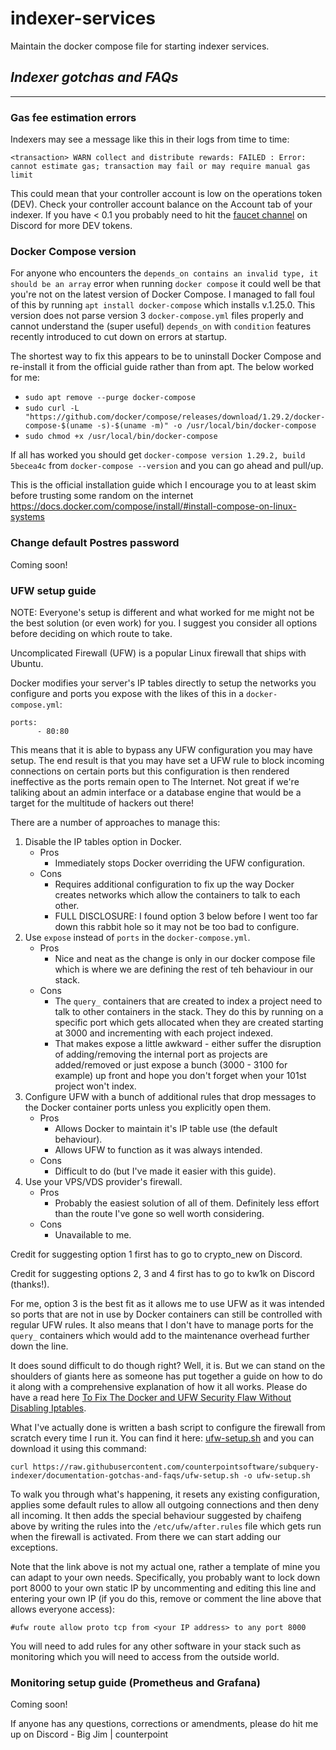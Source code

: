 # indexer-services

Maintain the docker compose file for starting indexer services.

## *Indexer gotchas and FAQs*

---

### **Gas fee estimation errors**

Indexers may see a message like this in their logs from time to time:

`<transaction> WARN collect and distribute rewards: FAILED : Error: cannot estimate gas; transaction may fail or may require manual gas limit`

This could mean that your controller account is low on the operations token (DEV). Check your controller account balance on the Account tab of your indexer. If you have < 0.1 you probably need to hit the [faucet channel](https://discord.com/channels/796198414798028831/949038537053966446) on Discord for more DEV tokens.

### **Docker Compose version**

For anyone who encounters the `depends_on contains an invalid type, it should be an array` error when running `docker compose` it could well be that you're not on the latest version of Docker Compose. I managed to fall foul of this by running `apt install docker-compose` which installs v.1.25.0. This version does not parse version 3 `docker-compose.yml` files properly and cannot understand the (super useful) `depends_on` with `condition` features recently introduced to cut down on errors at startup.

The shortest way to fix this appears to be to uninstall Docker Compose and re-install it from the official guide rather than from apt. The below worked for me:

 - `sudo apt remove --purge docker-compose`
 - `sudo curl -L "https://github.com/docker/compose/releases/download/1.29.2/docker-compose-$(uname -s)-$(uname -m)" -o /usr/local/bin/docker-compose`
 - `sudo chmod +x /usr/local/bin/docker-compose`

If all has worked you should get `docker-compose version 1.29.2, build 5becea4c` from `docker-compose --version` and you can go ahead and pull/up.

This is the official installation guide which I encourage you to at least skim before trusting some random on the internet  https://docs.docker.com/compose/install/#install-compose-on-linux-systems

### **Change default Postres password**

Coming soon!

### **UFW setup guide**

NOTE: Everyone's setup is different and what worked for me might not be the best solution (or even work) for you. I suggest you consider all options before deciding on which route to take.

Uncomplicated Firewall (UFW) is a popular Linux firewall that ships with Ubuntu.

Docker modifies your server's IP tables directly to setup the networks you configure and ports you expose with the likes of this in a `docker-compose.yml`: 
```
ports:
      - 80:80
```
This means that it is able to bypass any UFW configuration you may have setup. The end result is that you may have set a UFW rule to block incoming connections on certain ports but this configuration is then rendered ineffective as the ports remain open to The Internet. Not great if we're taliking about an admin interface or a database engine that would be a target for the multitude of hackers out there!

There are a number of approaches to manage this:

1. Disable the IP tables option in Docker.
   * Pros
     * Immediately stops Docker overriding the UFW configuration.
   * Cons
     * Requires additional configuration to fix up the way Docker creates networks which allow the containers to talk to each other.
     * FULL DISCLOSURE: I found option 3 below before I went too far down this rabbit hole so it may not be too bad to configure.
2. Use `expose` instead of `ports` in the `docker-compose.yml`.
   * Pros
     * Nice and neat as the change is only in our docker compose file which is where we are defining the rest of teh behaviour in our stack.
   * Cons
     * The `query_` containers that are created to index a project need to talk to other containers in the stack. They do this by running on a specific port which gets allocated when they are created starting at 3000 and incrementing with each project indexed.
     * That makes expose a little awkward - either suffer the disruption of adding/removing the internal port as projects are added/removed or just expose a bunch (3000 - 3100 for example) up front and hope you don't forget when your 101st project won't index.
3. Configure UFW with a bunch of additional rules that drop messages to the Docker container ports unless you explicitly open them.
   * Pros
     * Allows Docker to maintain it's IP table use (the default behaviour).
     * Allows UFW to function as it was always intended.
   * Cons
     * Difficult to do (but I've made it easier with this guide).
4. Use your VPS/VDS provider's firewall.
   * Pros
     * Probably the easiest solution of all of them. Definitely less effort than the route I've gone so well worth considering.
   * Cons
     * Unavailable to me.

Credit for suggesting option 1 first has to go to crypto_new on Discord.

Credit for suggesting options 2, 3 and 4 first has to go to kw1k on Discord (thanks!).

For me, option 3 is the best fit as it allows me to use UFW as it was intended so ports that are not in use by Docker containers can still be controlled with regular UFW rules. It also means that I don't have to manage ports for the `query_` containers which would add to the maintenance overhead further down the line.

It does sound difficult to do though right? Well, it is. But we can stand on the shoulders of giants here as someone has put together a guide on how to do it along with a comprehensive explanation of how it all works. Please do have a read here [To Fix The Docker and UFW Security Flaw Without Disabling Iptables](https://hub.docker.com/r/chaifeng/ufw-docker-agent/).

What I've actually done is written a bash script to configure the firewall from scratch every time I run it. You can find it here: [ufw-setup.sh](https://github.com/counterpointsoftware/subquery-indexer/blob/documentation-gotchas-and-faqs/ufw-setup.sh) and you can download it using this command:
```
curl https://raw.githubusercontent.com/counterpointsoftware/subquery-indexer/documentation-gotchas-and-faqs/ufw-setup.sh -o ufw-setup.sh
```
To walk you through what's happening, it resets any existing configuration, applies some default rules to allow all outgoing connections and then deny all incoming. It then adds the special behaviour suggested by chaifeng above by writing the rules into the `/etc/ufw/after.rules` file which gets run when the firewall is activated. From there we can start adding our exceptions.

Note that the link above is not my actual one, rather a template of mine you can adapt to your own needs. Specifically, you probably want to lock down port 8000 to your own static IP by uncommenting and editing this line and entering your own IP (if you do this, remove or comment the line above that allows everyone access):
```
#ufw route allow proto tcp from <your IP address> to any port 8000
```
You will need to add rules for any other software in your stack such as monitoring which you will need to access from the outside world.

### **Monitoring setup guide (Prometheus and Grafana)**

Coming soon!

If anyone has any questions, corrections or amendments, please do hit me up on Discord - Big Jim | counterpoint